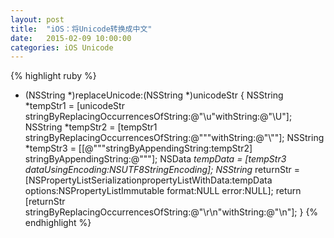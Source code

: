 ```yaml
---
layout: post
title:  "iOS：将Unicode转换成中文"
date:   2015-02-09 10:00:00
categories: iOS Unicode
---
```


{% highlight ruby %}
+ (NSString *)replaceUnicode:(NSString *)unicodeStr
{
NSString *tempStr1 = [unicodeStr stringByReplacingOccurrencesOfString:@"\\u"withString:@"\\U"];
NSString *tempStr2 = [tempStr1 stringByReplacingOccurrencesOfString:@"\""withString:@"\\\""];
NSString *tempStr3 = [[@"\""stringByAppendingString:tempStr2] stringByAppendingString:@"\""];
NSData *tempData = [tempStr3 dataUsingEncoding:NSUTF8StringEncoding];
NSString* returnStr = [NSPropertyListSerializationpropertyListWithData:tempData options:NSPropertyListImmutable format:NULL error:NULL];
return [returnStr stringByReplacingOccurrencesOfString:@"\\r\\n"withString:@"\n"];
}
{% endhighlight %}
